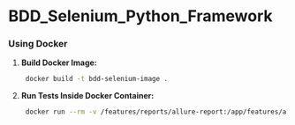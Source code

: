 # BDD_Selenium_Python_Framework

### Using Docker

1. **Build Docker Image:**

   ```bash
    docker build -t bdd-selenium-image .

2. **Run Tests Inside Docker Container:**

   ```bash
    docker run --rm -v /features/reports/allure-report:/app/features/allure-report bdd-selenium-image